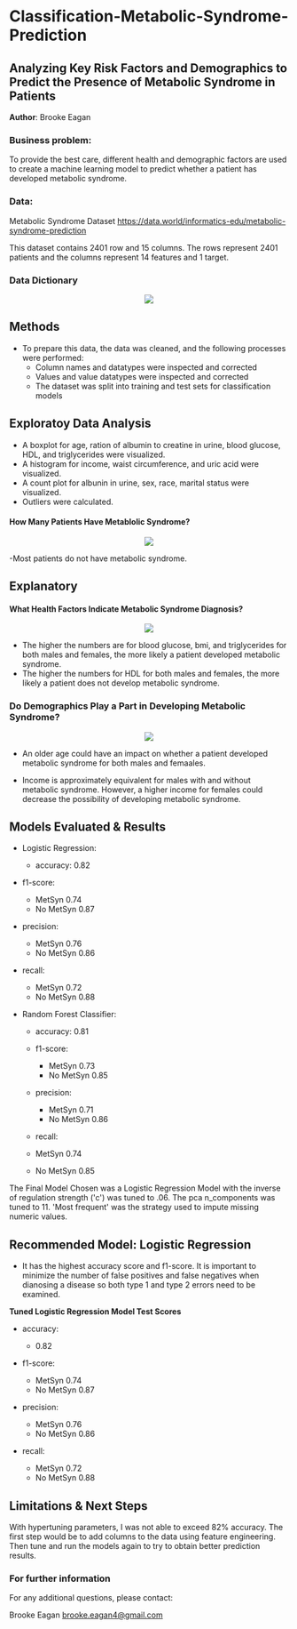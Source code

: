 # Classification-Metabolic-Syndrome-Prediction
## Analyzing Key Risk Factors and Demographics to Predict the Presence of Metabolic Syndrome in Patients

**Author**: Brooke Eagan

### Business problem:
To provide the best care, different health and demographic factors are used to create a machine learning model to predict whether a patient has developed metabolic syndrome.



### Data:
Metabolic Syndrome Dataset https://data.world/informatics-edu/metabolic-syndrome-prediction

This dataset contains 2401 row and 15 columns. The rows represent 2401 patients and the columns represent 14 features and 1 target.
### Data Dictionary
<p align = "center"> 
  <img src = "Metabolic Syndrome Data Dictionary.png"> 
</p>

## Methods
- To prepare this data, the data was cleaned, and the following processes were performed:
  - Column names and datatypes were inspected and corrected 
  - Values and value datatypes were inspected and corrected
  - The dataset was split into training and test sets for classification models

## Exploratoy Data Analysis
- A boxplot for age, ration of albumin to creatine in urine, blood glucose, HDL, and triglycerides were visualized.
- A histogram for income, waist circumference, and uric acid were visualized.
- A count plot for albunin in urine, sex, race, marital status were visualized.
- Outliers were calculated.


#### How Many Patients Have Metablolic Syndrome?
<p align = "center"> 
  <img src = "Metabolic Syndrome Count Plot.png">
</p>

-Most patients do not have metabolic syndrome.

## Explanatory 

#### What Health Factors Indicate Metabolic Syndrome Diagnosis?
<p align = "center"> 
  <img src = "https://raw.githubusercontent.com/Beagan19/Classification-Metabolic-Syndrome-Prediction/main/Presence of Metabolic Syndrome Based on Risk Factors.png">
</p>

- The higher the numbers are for blood glucose, bmi, and triglycerides for both males and females, the more likely a patient developed metabolic syndrome.
- The higher the numbers for HDL for both males and females, the more likely a patient does not develop metabolic syndrome.
### Do Demographics Play a Part in Developing Metabolic Syndrome?
<p align = "center"> 
  <img src = "Presence of Metabolic Syndrome Based on Demographics.png">
</p>

- An older age could have an impact on whether a patient developed metabolic syndrome for both males and femaales.

- Income is approximately equivalent for males with and without metabolic syndrome. However, a higher income for females could decrease the possibility of developing metabolic syndrome.
## Models Evaluated & Results
- Logistic Regression:
  - accuracy: 0.82

- f1-score:
  - MetSyn     0.74
  - No MetSyn  0.87
  
- precision:
  - MetSyn     0.76
  - No MetSyn  0.86

- recall:
  - MetSyn     0.72
  - No MetSyn  0.88

- Random Forest Classifier:
  - accuracy: 0.81

  - f1-score:
    - MetSyn     0.73
    - No MetSyn  0.85
  
  - precision:
    - MetSyn     0.71
    - No MetSyn  0.86

  - recall:
   - MetSyn     0.74
   - No MetSyn  0.85

The Final Model Chosen was a Logistic Regression Model with the inverse of regulation strength ('c') was tuned to .06. The pca n_components was tuned to 11. 'Most frequent' was the strategy used to impute missing numeric values. 

## Recommended Model: Logistic Regression
- It has the highest accuracy score and f1-score. It is important to minimize the number of false positives and false negatives when dianosing a disease so both type 1 and type 2 errors need to be examined.

**Tuned Logistic Regression Model Test Scores**

- accuracy:
  - 0.82

- f1-score:
  - MetSyn     0.74
  - No MetSyn  0.87
  
- precision:
  - MetSyn     0.76
  - No MetSyn  0.86

- recall:
  - MetSyn     0.72
  - No MetSyn  0.88


## Limitations & Next Steps

With hypertuning parameters, I was not able to exceed 82% accuracy. The first step would be to add columns to the data using feature engineering. Then tune and run the models again to try to obtain better prediction results.


### For further information


For any additional questions, please contact:

Brooke Eagan
brooke.eagan4@gmail.com
